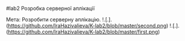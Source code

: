 #lab2
Розробка серверної аплікації

Мета: Розробити серверну аплікацію.
!.[.].(https://github.com/IraHazivalieva/K-lab2/blob/master/second.png)
!.[.].(https://github.com/IraHazivalieva/K-lab2/blob/master/first.png)
